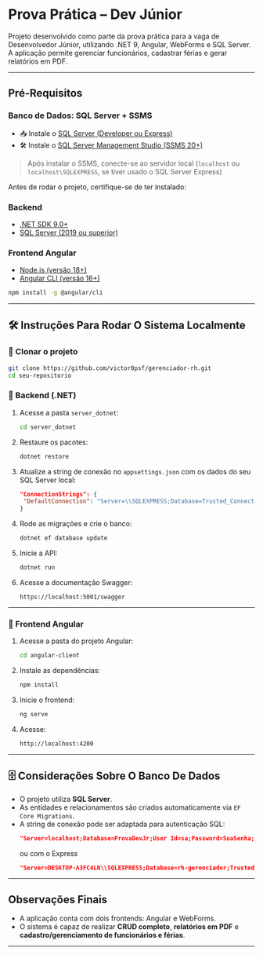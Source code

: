 #  Prova Prática – Dev Júnior

Projeto desenvolvido como parte da prova prática para a vaga de Desenvolvedor Júnior, utilizando .NET 9, Angular, WebForms e SQL Server. A aplicação permite gerenciar funcionários, cadastrar férias e gerar relatórios em PDF.

---

##  Pré-Requisitos

### Banco de Dados: SQL Server + SSMS

- 📥 Instale o [SQL Server (Developer ou Express)](https://www.microsoft.com/pt-br/sql-server/sql-server-downloads)  
- 🛠️ Instale o [SQL Server Management Studio (SSMS 20+)](https://learn.microsoft.com/pt-br/sql/ssms/download-sql-server-management-studio-ssms)

> Após instalar o SSMS, conecte-se ao servidor local (`localhost` ou `localhost\SQLEXPRESS`, se tiver usado o SQL Server Express)

Antes de rodar o projeto, certifique-se de ter instalado:

### Backend
- [.NET SDK 9.0+](https://dotnet.microsoft.com/download/dotnet/9.0)
- [SQL Server (2019 ou superior)](https://www.microsoft.com/pt-br/sql-server/sql-server-downloads)

### Frontend Angular
- [Node.js (versão 18+)](https://nodejs.org/)
- [Angular CLI (versão 16+)](https://angular.io/cli)
```bash
npm install -g @angular/cli
```

---

## 🛠 Instruções Para Rodar O Sistema Localmente

### 🔹 Clonar o projeto
```bash
git clone https://github.com/victor0psf/gerenciador-rh.git
cd seu-repositorio
```

### 🔹 Backend (.NET)

1. Acesse a pasta `server_dotnet`:
   ```bash
   cd server_dotnet
   ```

2. Restaure os pacotes:
   ```bash
   dotnet restore
   ```

3. Atualize a string de conexão no `appsettings.json` com os dados do seu SQL Server local:
   ```json
   "ConnectionStrings": {
    "DefaultConnection": "Server=\\SQLEXPRESS;Database=Trusted_Connection=True;TrustServerCertificate=True"
   }
   ```

4. Rode as migrações e crie o banco:
   ```bash
   dotnet ef database update
   ```

5. Inicie a API:
   ```bash
   dotnet run
   ```

6. Acesse a documentação Swagger:
   ```
   https://localhost:5001/swagger
   ```

---

### 🔹 Frontend Angular

1. Acesse a pasta do projeto Angular:
   ```bash
   cd angular-client
   ```

2. Instale as dependências:
   ```bash
   npm install
   ```

3. Inicie o frontend:
   ```bash
   ng serve
   ```

4. Acesse:
   ```
   http://localhost:4200
   ```

---

## 🗄️ Considerações Sobre O Banco De Dados

- O projeto utiliza **SQL Server**.
- As entidades e relacionamentos são criados automaticamente via `EF Core Migrations`.
- A string de conexão pode ser adaptada para autenticação SQL:
  ```json
  "Server=localhost;Database=ProvaDevJr;User Id=sa;Password=SuaSenha;"
  ```
  ou com o Express
  ```json
  "Server=DESKTOP-A3FC4LN\\SQLEXPRESS;Database=rh-gerenciador;Trusted_Connection=True;TrustServerCertificate=True"
  ```

---

## Observações Finais

- A aplicação conta com dois frontends: Angular e WebForms.
- O sistema é capaz de realizar **CRUD completo**, **relatórios em PDF** e **cadastro/gerenciamento de funcionários e férias**.

---
